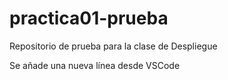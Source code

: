 # practica01-prueba


Repositorio de prueba para la clase de Despliegue


Se añade una nueva línea desde VSCode
